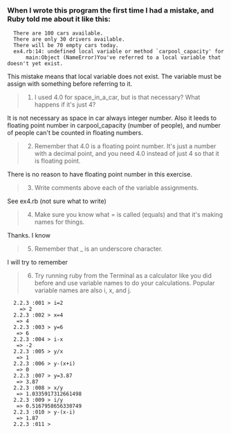 ### When I wrote this program the first time I had a mistake, and Ruby told me about it like this:

      There are 100 cars available.
      There are only 30 drivers available.
      There will be 70 empty cars today.
      ex4.rb:14: undefined local variable or method `carpool_capacity' for
          main:Object (NameError)You've referred to a local variable that doesn't yet exist.
    
This mistake means that local variable does not exist. 
The variable must be assign with something before referring to it.

> 1) I used 4.0 for space_in_a_car, but is that necessary? What happens if it's just 4?

It is not necessary as space in car always integer number. 
Also it leeds to floating point number in carpool_capacity (number of people), and number of people can't be counted in floating numbers.

> 2) Remember that 4.0 is a floating point number. It's just a number with a decimal point, and you need 4.0 instead of just 4 so that it is floating point.

There is no reason to have floating point number in this exercise.

> 3) Write comments above each of the variable assignments.

See ex4.rb (not sure what to write)

> 4) Make sure you know what = is called (equals) and that it's making names for things.

Thanks. I know

> 5) Remember that _ is an underscore character.

I will try to remember

> 6) Try running ruby from the Terminal as a calculator like you did before and use variable names to do your calculations.
Popular variable names are also i, x, and j.

      2.2.3 :001 > i=2
        => 2
      2.2.3 :002 > x=4
       => 4
      2.2.3 :003 > y=6
       => 6
      2.2.3 :004 > i-x
       => -2
      2.2.3 :005 > y/x
       => 1
      2.2.3 :006 > y-(x+i)
       => 0
      2.2.3 :007 > y=3.87
       => 3.87
      2.2.3 :008 > x/y
       => 1.0335917312661498
      2.2.3 :009 > i/y
       => 0.5167958656330749
      2.2.3 :010 > y-(x-i)
       => 1.87
      2.2.3 :011 >
